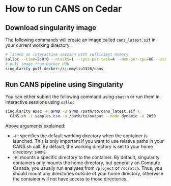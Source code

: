 # How to run CANS on Cedar

## Download singularity image
The following commands will create an image called `cans_latest.sif` in your current working directory.
```bash
# launch an interactive session with sufficient memory
salloc --time=2:0:0 --ntasks=1 --cpus-per-task=4 --mem-per-cpu=8G --account=your-account
# pull image from Docker Hub
singularity pull docker://jimmyliu1326/cans
```

## Run CANS pipeline using Singularity
You can either submit the following command using `sbatch` or run them in interactive sessions using `salloc`
```bash
singularity exec -H $PWD -B $PWD /path/to/cans_latest.sif \
  CANS.sh -i samples.csv -o /path/to/output --mode dynamic -e 2050
```
Above arguments explained:

* `-H`: specifies the default working directory when the container is launched. This is only important if you want to use relative paths in your CANS.sh call. By default, the working directory is set to your home directory: `$HOME`
* `-B`: mounts a specific directory to the container. By default, singularity containers only mounts the home directory, but generally on Compute Canada, you usually run analyses from `/project` or `/scratch`. Thus, you should mount any directories outside of your home directory, otherwise the container will not have access to those directories.
